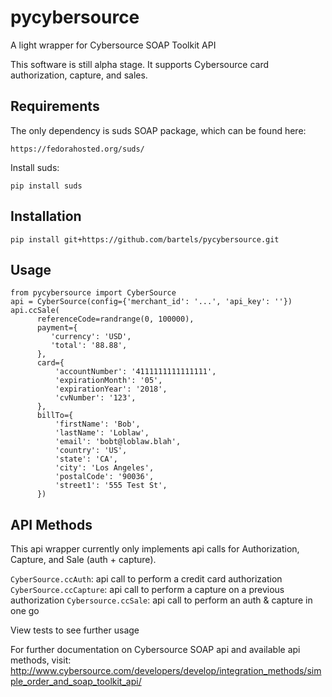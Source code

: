 pycybersource
=============

A light wrapper for Cybersource SOAP Toolkit API

This software is still alpha stage.  It supports Cybersource card authorization, capture, and sales.

Requirements
------------
The only dependency is suds SOAP package, which can be found here:

    https://fedorahosted.org/suds/
    
Install suds:

    pip install suds
    
    
Installation
------------

    pip install git+https://github.com/bartels/pycybersource.git
    
    
Usage
-----
    from pycybersource import CyberSource
    api = CyberSource(config={'merchant_id': '...', 'api_key': ''})
    api.ccSale(
          referenceCode=randrange(0, 100000),
          payment={
             'currency': 'USD',
             'total': '88.88',
          },
          card={
              'accountNumber': '4111111111111111',
              'expirationMonth': '05',
              'expirationYear': '2018',
              'cvNumber': '123',
          },
          billTo={
              'firstName': 'Bob',
              'lastName': 'Loblaw',
              'email': 'bobt@loblaw.blah',
              'country': 'US',
              'state': 'CA',
              'city': 'Los Angeles',
              'postalCode': '90036',
              'street1': '555 Test St',
          })
          
API Methods
-----------

This api wrapper currently only implements api calls for Authorization, Capture, and Sale (auth + capture).

`CyberSource.ccAuth`: api call to perform a credit card authorization  
`CyberSource.ccCapture`:  api call to perform a capture on a previous authorization
`Cybersource.ccSale`: api call to perform an auth & capture in one go  

View tests to see further usage

For further documentation on Cybersource SOAP api and available api methods, visit:   http://www.cybersource.com/developers/develop/integration_methods/simple_order_and_soap_toolkit_api/
